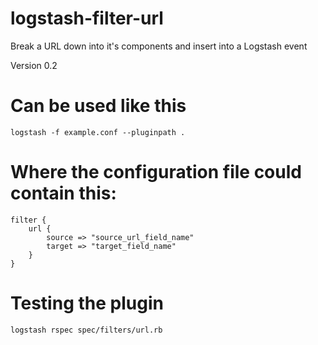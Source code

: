# logstash-filter-url

Break a URL down into it's components and insert into a Logstash event

Version 0.2

# Can be used like this

	logstash -f example.conf --pluginpath .

# Where the configuration file could contain this:

	filter {
		url {
			source => "source_url_field_name"
			target => "target_field_name"
		}
	}

# Testing the plugin

	logstash rspec spec/filters/url.rb
